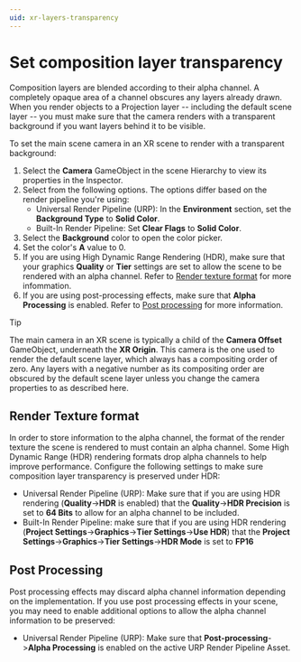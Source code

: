 ```yaml
---
uid: xr-layers-transparency
---
```


# Set composition layer transparency

Composition layers are blended according to their alpha channel. A completely opaque area of a channel obscures any layers already drawn. When you render objects to a Projection layer -- including the default scene layer -- you must make sure that the camera renders with a transparent background if you want layers behind it to be visible. 

To set the main scene camera in an XR scene to render with a transparent background:

1. Select the **Camera** GameObject in the scene Hierarchy to view its properties in the Inspector.
2. Select from the following options. The options differ based on the render pipeline you're using:
    * Universal Render Pipeline (URP): In the **Environment** section, set the **Background Type** to **Solid Color**.
    * Built-In Render Pipeline: Set **Clear Flags** to **Solid Color**. 
3. Select the **Background** color to open the color picker.
4. Set the color's **A** value to 0. 
5. If you are using High Dynamic Range Rendering (HDR), make sure that your graphics  **Quality** or **Tier** settings are set to allow the scene to be rendered with an alpha channel. Refer to [Render texture format](#render-texture-format) for more infommation.
6. If you are using post-processing effects, make sure that **Alpha Processing** is enabled. Refer to [Post processing](#post-processing) for more information.  
> [!TIP]
> The main camera in an XR scene is typically a child of the **Camera Offset** GameObject, underneath the **XR Origin**. This camera is the one used to render the default scene layer, which always has a compositing order of zero. Any layers with a negative number as its compositing order are obscured by the default scene layer unless you change the camera properties to as described here.

## Render Texture format

In order to store information to the alpha channel, the format of the render texture the scene is rendered to must contain an alpha channel. Some High Dynamic Range (HDR) rendering formats drop alpha channels to help improve performance. Configure the following settings to make sure composition layer transparency is preserved under HDR:

* Universal Render Pipeline (URP): Make sure that if you are using HDR rendering (**Quality**->**HDR** is enabled) that the **Quality**->**HDR Precision** is set to **64 Bits** to allow for an alpha channel to be included.
* Built-In Render Pipeline: make sure that if you are using HDR rendering (**Project Settings**->**Graphics**->**Tier Settings**->**Use HDR**) that the **Project Settings**->**Graphics**->**Tier Settings**->**HDR Mode** is set to **FP16**

## Post Processing

Post processing effects may discard alpha channel information depending on the implementation. If you use post processing effects in your scene, you may need to enable additional options to allow the alpha channel information to be preserved:

* Universal Render Pipeline (URP): Make sure that **Post-processing**->**Alpha Processing** is enabled on the active URP Render Pipeline Asset.
